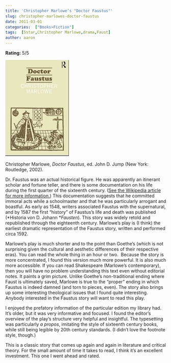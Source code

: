 ```yaml
---
title: 'Christopher Marlowe’s "Doctor Faustus"'
slug: christopher-marlowes-doctor-faustus
date: 2011-03-01
categories:  ["Books>Fiction"]
tags:  [5star,Christopher Marlowe,drama,Faust]
author: aaron
---
```


**Rating:** 5/5

![](cover1.jpg "Doctor Faustus")

Christopher Marlowe, *Doctor Faustus*, ed. John D. Jump (New York: Routledge, 2002).

Dr. Faustus was an actual historical figure. He was apparently an itinerant scholar and fortune teller, and there is some documentation on his life during the first quarter of the sixteenth century. ([See the Wikipedia article for more information.](http://en.wikipedia.org/wiki/Faustus#Sources_of_the_legend)) This documentation suggests that he committed immoral acts while a schoolmaster and that he was particularly arrogant and boastful. As early as 1548, writers associated Faustus with the supernatural, and by 1587 the first “history” of Faustus’s life and death was published (*Historia von D. Johann **Fausten*). This story was widely retold and republished through the eighteenth century. Marlowe’s play is (I think) the earliest dramatic representation of the Faustus story, written and performed circa 1592.

Marlowe’s play is much shorter and to the point than Goethe’s (which is not surprising given the cultural and aesthetic differences of their respective eras). You can read the whole thing in an hour or two.  Because the story is more concentrated, I found this version much more powerful. It is also much more accessible. If you can read Shakespeare (Marlowe’s contemporary), then you will have no problem understanding this text even without editorial notes. It paints a grim picture. Unlike Goethe’s non-traditional ending where Faust is ultimately saved, Marlowe is true to the “proper” ending in which Faustus is indeed damned (and torn to pieces, even). The story also brings up some interesting theological issues that I found quite interesting. Anybody interested in the Faustus story will want to read this play.

I enjoyed the prefatory information of the particular edition my library had. It’s older, but it was very informative and focused. I found the editor’s overview of the play’s structure very helpful and insightful. The typesetting was particularly *a propos*, imitating the style of sixteenth century books, while still being legible by 20th century standards. (I didn’t love the footnote style, though.)

This is a classic story that comes up again and again in literature and critical theory. For the small amount of time it takes to read, I think it’s an excellent investment. This one I went ahead and rated.
